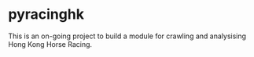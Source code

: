 # pyracinghk
This is an on-going project to build a module for crawling and analysising Hong Kong Horse Racing.
